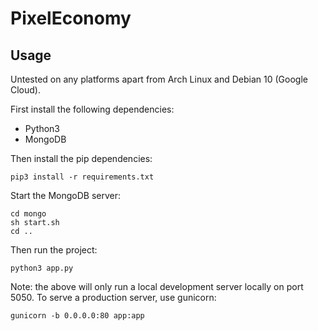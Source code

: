 # PixelEconomy

## Usage
Untested on any platforms apart from Arch Linux and Debian 10 (Google Cloud).

First install the following dependencies:
- Python3
- MongoDB

Then install the pip dependencies:
```
pip3 install -r requirements.txt
```

Start the MongoDB server:
```
cd mongo
sh start.sh
cd ..
```

Then run the project:
```
python3 app.py
```

Note: the above will only run a local development server locally on port 5050.
To serve a production server, use gunicorn:
```
gunicorn -b 0.0.0.0:80 app:app
```
